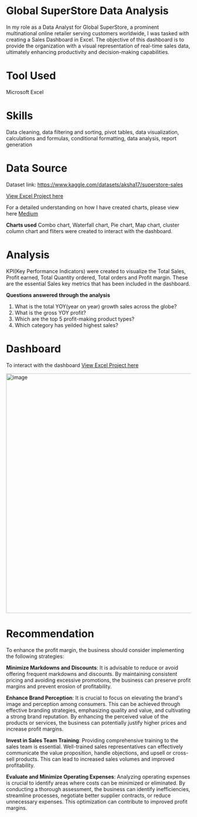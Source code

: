 # Global SuperStore Data Analysis 
In my role as a Data Analyst for Global SuperStore, a prominent multinational online retailer serving customers worldwide, I was tasked with creating a Sales Dashboard in Excel. The objective of this dashboard is to provide the organization with a visual representation of real-time sales data, ultimately enhancing productivity and decision-making capabilities.

# Tool Used
Microsoft Excel

# Skills
Data cleaning, data filtering and sorting, pivot tables, data visualization, calculations and formulas, conditional formatting, data analysis, report generation
  
# Data Source
Dataset link: https://www.kaggle.com/datasets/aksha17/superstore-sales 

[View Excel Project here](https://github.com/divyapasa/Global_SuperStore/blob/main/Global_SuperStore.xlsb)

For a detailed understanding on how I have created charts, please view here [Medium](https://medium.com/@divyalakshmi.pasa/ms-excel-project-global-superstore-data-analysis-908d49be580b)

**Charts used**
Combo chart, Waterfall chart, Pie chart, Map chart, cluster column chart and fliters were created to interact with the dashboard.

# Analysis
KPI(Key Performance Indicators) were created to visualize the Total Sales, Profit earned, Total Quantity ordered, Total orders and Profit margin. These are the essential Sales key metrics that has been included in the dashboard.

**Questions answered through the analysis**
1. What is the total YOY(year on year) growth sales across the globe?
2. What is the gross YOY profit?
3. Which are the top 5 profit-making product types? 
4. Which category has yeilded highest sales?

# Dashboard
To interact with the dashboard [View Excel Project here](https://github.com/divyapasa/Global_SuperStore/blob/main/Global_SuperStore.xlsb)

<img width="653" alt="image" src="https://user-images.githubusercontent.com/54399391/210023108-0a276581-c083-4205-9bed-dcf1ba1c80d5.png">

# Recommendation
To enhance the profit margin, the business should consider implementing the following strategies:

**Minimize Markdowns and Discounts**: It is advisable to reduce or avoid offering frequent markdowns and discounts. By maintaining consistent pricing and avoiding excessive promotions, the business can preserve profit margins and prevent erosion of profitability.

**Enhance Brand Perception**: It is crucial to focus on elevating the brand's image and perception among consumers. This can be achieved through effective branding strategies, emphasizing quality and value, and cultivating a strong brand reputation. By enhancing the perceived value of the products or services, the business can potentially justify higher prices and increase profit margins.

**Invest in Sales Team Training**: Providing comprehensive training to the sales team is essential. Well-trained sales representatives can effectively communicate the value proposition, handle objections, and upsell or cross-sell products. This can lead to increased sales volumes and improved profitability.

**Evaluate and Minimize Operating Expenses**: Analyzing operating expenses is crucial to identify areas where costs can be minimized or eliminated. By conducting a thorough assessment, the business can identify inefficiencies, streamline processes, negotiate better supplier contracts, or reduce unnecessary expenses. This optimization can contribute to improved profit margins.
